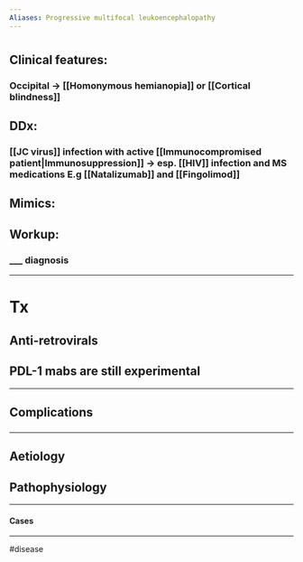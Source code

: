```yaml
---
Aliases: Progressive multifocal leukoencephalopathy
---
```

# 
## Clinical features:
### Occipital -> [[Homonymous hemianopia]] or [[Cortical blindness]]
## DDx:
### [[JC virus]] infection with active [[Immunocompromised patient|Immunosuppression]] -> esp. [[HIV]] infection and MS medications E.g [[Natalizumab]] and [[Fingolimod]]
## Mimics:
###
## Workup:
### ___ diagnosis
---
# Tx
## Anti-retrovirals 
## PDL-1 mabs are still experimental 
---
## Complications
###

---
## Aetiology
## Pathophysiology

---
#### Cases


---
#disease 